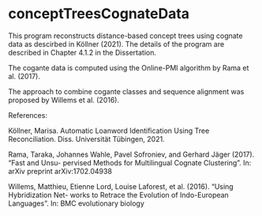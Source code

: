 # conceptTreesCognateData

This program reconstructs distance-based concept trees using cognate data as descirbed in Köllner (2021).
The details of the program are described in Chapter 4.1.2 in the Dissertation.

The cogante data is computed using the Online-PMI algorithm by Rama et al. (2017).

The approach to combine cogante classes and sequence alignment was proposed by Willems et al. (2016).


References:

Köllner, Marisa. Automatic Loanword Identification Using Tree Reconciliation. Diss. Universität Tübingen, 2021.

Rama, Taraka, Johannes Wahle, Pavel Sofroniev, and Gerhard Jäger (2017). “Fast and Unsu- pervised Methods for Multilingual Cognate Clustering”. In: arXiv preprint arXiv:1702.04938

Willems, Matthieu, Etienne Lord, Louise Laforest, et al. (2016). “Using Hybridization Net- works to Retrace the Evolution of Indo-European Languages”. In: BMC evolutionary biology
